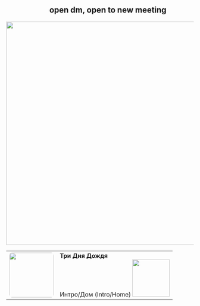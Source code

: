## ㅤㅤㅤㅤㅤㅤopen dm, open to new meeting
<img src="https://github.com/user-attachments/assets/a15182ba-c50b-42ff-817f-127b00481bd2" width="600"/>
<table>
  <tr>
    <td>
      <a href="https://youtu.be/qhks0X0EWsc">
        <img src="https://images.genius.com/c13380b32fb9d759ea73abf5555a4978.1000x1000x1.png" width="120" style="border-radius: 8px;">
      </a>
    </td>
    <td>
      <strong>Три Дня Дождя</strong><br>
       Интро/Дом (Intro/Home) <img src="https://media1.tenor.com/m/AZObJX7juUoAAAAC/kaeya-genshin-impact.gif" width="100"/> 
    </td>
  </tr>
</table>

